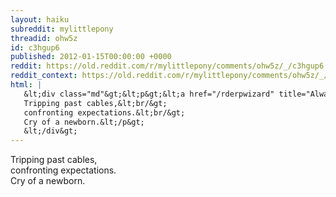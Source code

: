 ```yaml
---
layout: haiku
subreddit: mylittlepony
threadid: ohw5z
id: c3hgup6
published: 2012-01-15T00:00:00 +0000
reddit: https://old.reddit.com/r/mylittlepony/comments/ohw5z/_/c3hgup6
reddit_context: https://old.reddit.com/r/mylittlepony/comments/ohw5z/_/c3hgup6?context=3
html: |
   &lt;div class="md"&gt;&lt;p&gt;&lt;a href="/rderpwizard" title="Always Relevant / Stranger To Homes Of Vapor / Paper Bag Princess"&gt;&lt;/a&gt;
   Tripping past cables,&lt;br/&gt;
   confronting expectations.&lt;br/&gt;
   Cry of a newborn.&lt;/p&gt;
   &lt;/div&gt;
---
```


[](/rderpwizard "Always Relevant / Stranger To Homes Of Vapor / Paper Bag Princess")
Tripping past cables,  
confronting expectations.  
Cry of a newborn.